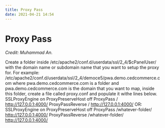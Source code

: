 ```yaml
---
title: Proxy Pass
date: 2021-04-21 14:54
---
```


# Proxy Pass
_Credit: Muhammad An._

Create a folder inside /etc/apache2/conf.d/userdata/ssl/2_4/$cPanelUser/ with the domain name or subdomain name that you want to setup the proxy for. For example: /etc/apache2/conf.d/userdata/ssl/2_4/democe5/pwa.demo.cedcommerce.com where pwa.demo.cedcommerce.com is a folder and pwa.demo.cedcommerce.com is the domain that you want to map, inside this folder, create a file called proxy.conf and populate it withe lines below.
SSLProxyEngine on
ProxyPreserveHost off
ProxyPass / http://127.0.0.1:4000/
ProxyPassReverse / http://127.0.0.1:4000/
OR:
SSLProxyEngine on
ProxyPreserveHost off
ProxyPass /whatever-folder/ http://127.0.0.1:4000/
ProxyPassReverse /whatever-folder/ http://127.0.0.1:4000/
